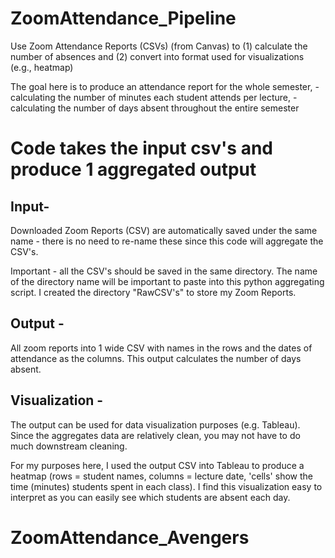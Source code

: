 # ZoomAttendance_Pipeline
Use Zoom Attendance Reports (CSVs) (from Canvas) to (1) calculate the number of absences and (2) convert into format used for visualizations (e.g., heatmap)

The goal here is to produce an attendance report for the whole semester, 
-calculating the number of minutes each student attends per lecture, 
-calculating the number of days absent throughout the entire semester

# Code takes the input csv's and produce 1 aggregated output

## Input-
Downloaded Zoom Reports (CSV) are automatically saved under the same name - there is no need to re-name these since this code will aggregate the CSV's. 

Important - all the CSV's should be saved in the same directory. The name of the directory name will be important to paste into this python aggregating script. 
I created the directory "RawCSV's" to store my Zoom Reports. 

## Output -
All zoom reports into 1 wide CSV with names in the rows and the dates of attendance as the columns. 
This output calculates the number of days absent.  

## Visualization -
The output can be used for data visualization purposes (e.g. Tableau). 
Since the aggregates data are relatively clean, you may not have to do much downstream cleaning. 

For my purposes here, I used the output CSV into Tableau to produce a heatmap (rows = student names, columns = lecture date, 'cells' show the time (minutes) students spent in each class).
I find this visualization easy to interpret as you can easily see which students are absent each day. 


# ZoomAttendance_Avengers
